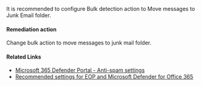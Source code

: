 It is recommended to configure Bulk detection action to Move messages to Junk Email folder.

#### Remediation action
Change bulk action to move messages to junk mail folder.

#### Related Links

* [Microsoft 365 Defender Portal - Anti-spam settings](https://security.microsoft.com/antispam) 
* [Recommended settings for EOP and Microsoft Defender for Office 365](https://aka.ms/orca-atpp-docs-6)
